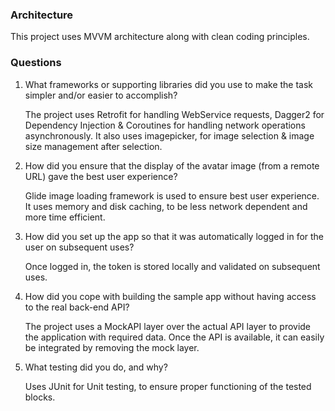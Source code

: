 ### Architecture
This project uses MVVM architecture along with clean coding principles.

### Questions
1. What frameworks or supporting libraries did you use to make the task simpler and/or easier to
accomplish?

    The project uses Retrofit for handling WebService requests, Dagger2 for Dependency Injection & Coroutines for handling network operations asynchronously.
    It also uses imagepicker, for image selection & image size management after selection.

2. How did you ensure that the display of the avatar image (from a remote URL) gave the best user experience?

    Glide image loading framework is used to ensure best user experience. It uses memory and disk caching, to be less network dependent and more time efficient.

3. How did you set up the app so that it was automatically logged in for the user on subsequent
uses?

    Once logged in, the token is stored locally and validated on subsequent uses.

4. How did you cope with building the sample app without having access to the real back-end
API?

    The project uses a MockAPI layer over the actual API layer to provide the application with required data. 
    Once the API is available, it can easily be integrated by removing the mock layer.

5. What testing did you do, and why?

    Uses JUnit for Unit testing, to ensure proper functioning of the tested blocks.

